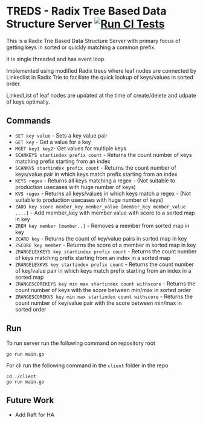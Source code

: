 # TREDS - Radix Tree Based Data Structure Server  [![Run CI Tests](https://github.com/absolutelightning/treds/actions/workflows/go.yml/badge.svg)](https://github.com/absolutelightning/treds/actions/workflows/go.yml)

This is a Radix Trie Based Data Structure Server with primary focus of getting keys in sorted or quickly matching a common prefix.

It is single threaded and has event loop.

Implemented using modified Radix trees where leaf nodes are connected by Linkedlist in Radix Trie to faciliate the quick lookup of keys/values in sorted order.

LinkedList of leaf nodes are updated at the time of create/delete and udpate of keys optimally.

## Commands 
* `SET key value` - Sets a key value pair
* `GET key` - Get a value for a key
* `MGET key1 key2`- Get values for multiple keys
* `SCANKEYS startindex prefix count` - Returns the count number of keys matching prefix starting from an index
* `SCANKVS startindex prefix count` - Returns the count number of keys/value pair in which keys match prefix starting from an index
* `KEYS regex` - Returns all keys matching a regex - (Not suitable to production usecases with huge number of keys)
* `KVS regex` - Returns all keys/values in which keys match a regex - (Not suitable to production usecases with huge number of keys)
* `ZADD key score member_key member_value [member_key member_value ....]` - Add member_key with member value with score to a sorted map in key
* `ZREM key member [member..]` - Removes a member from sorted map in key
* `ZCARD key` - Returns the count of key/value pairs in sorted map in key
* `ZSCORE key member` - Returns the score of a member in sorted map in key
* `ZRANGELEXKEYS key startindex prefix count` - Returns the count number of keys matching prefix starting from an index in a sorted map
* `ZRANGELEXKVS key startindex prefix count` - Returns the count number of key/value pair in which keys match prefix starting from an index in a sorted map
* `ZRANGESCOREKEYS key min max startindex count withscore` - Returns the count number of keys with the score between min/max in sorted order
* `ZRANGESCOREKVS key min max startindex count withscore` - Returns the count number of key/value pair with the score between min/max in sorted order

## Run 

To run server run the following command on repository root

```text
go run main.go 
```

For cli run the following command in the `client` folder in the repo

```text
cd ./client
go run main.go 
```

## Future Work
* Add Raft for HA
